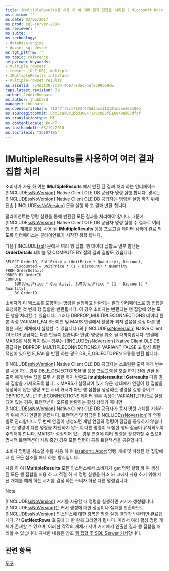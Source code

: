 ```yaml
---
title: IMultipleResults를 사용 하 여 여러 결과 집합을 처리할 | Microsoft Docs
ms.custom: ''
ms.date: 03/06/2017
ms.prod: sql-server-2014
ms.reviewer: ''
ms.suite: ''
ms.technology:
- database-engine
- docset-sql-devref
ms.tgt_pltfrm: ''
ms.topic: reference
helpviewer_keywords:
- multiple rowsets
- rowsets [OLE DB], multiple
- IMultipleResults interface
- multiple-rowset results
ms.assetid: 754d3f30-7d94-4b67-8dac-baf2699ce9c6
caps.latest.revision: 39
author: JennieHubbard
ms.author: jhubbard
manager: jhubbard
ms.openlocfilehash: ff247ff9c17183f435d5acc312121e5ee36e100b
ms.sourcegitcommit: 5dd5cad0c1bbd308471d6c885f516948ad67dfcf
ms.translationtype: MT
ms.contentlocale: ko-KR
ms.lasthandoff: 06/19/2018
ms.locfileid: "36187195"
---
```

# <a name="using-imultipleresults-to-process-multiple-result-sets"></a>IMultipleResults를 사용하여 여러 결과 집합 처리
  소비자가 사용 하 여는 **IMultipleResults** 에서 반환 된 결과 처리 하는 인터페이스 [!INCLUDE[ssNoVersion](../../includes/ssnoversion-md.md)] Native Client OLE DB 공급자 명령 실행 합니다. 경우는 [!INCLUDE[ssNoVersion](../../includes/ssnoversion-md.md)] Native Client OLE DB 공급자는 명령을 실행 하기 위해 전송 [!INCLUDE[ssNoVersion](../../includes/ssnoversion-md.md)] 문을 실행 하 고 결과 반환 합니다.  
  
 클라이언트는 명령 실행을 통해 반환된 모든 결과를 처리해야 합니다. 때문에 [!INCLUDE[ssNoVersion](../../includes/ssnoversion-md.md)] Native Client OLE DB 공급자 명령 실행 수 결과로 여러 행 집합 개체를 생성, 사용 된 **IMultipleResults** 응용 프로그램 데이터 검색이 완료 되도록 인터페이스는 클라이언트가 시작한 왕복 합니다.  
  
 다음 [!INCLUDE[tsql](../../includes/tsql-md.md)] 문에서 여러 행 집합, 행 데이터 집합도 일부 발생는 **OrderDetails** 테이블 및 COMPUTE BY 절의 결과 집합도 있습니다.  
  
```  
SELECT OrderID, FullPrice = (UnitPrice * Quantity), Discount,  
    Discounted = UnitPrice * (1 - Discount) * Quantity  
FROM OrderDetails  
ORDER BY OrderID  
COMPUTE  
    SUM(UnitPrice * Quantity), SUM(UnitPrice * (1 - Discount) * Quantity)  
    BY OrderID  
```  
  
 소비자가 이 텍스트를 포함하는 명령을 실행하고 반환되는 결과 인터페이스로 행 집합을 요청하면 첫 번째 행 집합만 반환됩니다. 이 경우 소비자는 반환되는 행 집합에 있는 모든 행을 처리할 수 있습니다. 그러나 DBPROP_MULTIPLECONNECTIONS 데이터 원본 속성 VARIANT_FALSE 이면 및 MARS 연결에서 활성화 되지 않음을 설정 다른 명령은 세션 개체에서 실행할 수 있습니다 (의 [!INCLUDE[ssNoVersion](../../includes/ssnoversion-md.md)] Native Client OLE DB 공급자는 다른 만들지 않습니다 연결) 명령을 취소 될 때까지입니다. 연결에 MARS를 사용 하지 않는 경우는 [!INCLUDE[ssNoVersion](../../includes/ssnoversion-md.md)] Native Client OLE DB 공급자는 DBPROP_MULTIPLECONNECTIONS가 VARIANT_FALSE 고 활성 트랜잭션이 있으면 E_FAIL을 반환 하는 경우 DB_E_OBJECTOPEN 오류를 반환 합니다.  
  
 [!INCLUDE[ssNoVersion](../../includes/ssnoversion-md.md)] Native Client OLE DB 공급자는 스트림된 출력 매개 변수를 사용 하는 경우 DB_E_OBJECTOPEN 및 응용 프로그램을 호출 하기 전에 반환 된 출력 매개 변수 값을 모두 사용한 하지 반환도 **imultipleresults:: Getresults**  다음 결과 집합을 가져오도록 합니다. MARS가 설정되어 있지 않은 상태에서 연결이 행 집합을 생성하지 않는 명령 또는 서버 커서가 아닌 행 집합을 생성하는 명령을 실행 중이고 DBPROP_MULTIPLECONNECTIONS 데이터 원본 속성이 VARIANT_TRUE로 설정되어 있는 경우, 트랜잭션이 오류를 반환하는 활성 상태가 아니면 [!INCLUDE[ssNoVersion](../../includes/ssnoversion-md.md)] Native Client OLE DB 공급자가 동시 명령 개체를 지원하기 위해 추가 연결을 만듭니다. 트랜잭션 및 잠금은 [!INCLUDE[ssNoVersion](../../includes/ssnoversion-md.md)]가 연결별로 관리합니다. 두 번째 연결이 생성되면 개별 연결의 명령이 잠금을 공유하지 않습니다. 한 명령이 다른 명령을 차단하지 않도록 다른 명령이 요청한 행의 잠금이 유지되도록 주의해야 합니다. MARS가 설정되어 있는 경우 연결에 여러 명령을 활성화할 수 있으며 명시적 트랜잭션이 사용 중인 경우 모든 명령이 공통 트랜잭션을 공유합니다.  
  
 소비자 명령을 취소할 수를 사용 하 여 [issabort:: Abort](../native-client-ole-db-interfaces/issabort-abort-ole-db.md) 명령 개체 및 파생된 행 집합에 대 한 모든 참조를 해제 하는 방식입니다.  
  
 사용 하 여 **IMultipleResults** 모든 인스턴스에서 소비자가 get 명령 실행 하 여 생성 된 모든 행 집합을 허용 하 고 적절 하 게 명령 실행을 취소 하 고에서 사용 하기 위해 세션 개체를 해제 하는 시기를 결정 하는 소비자 허용 다른 명령입니다.  
  
> [!NOTE]  
>  [!INCLUDE[ssNoVersion](../../includes/ssnoversion-md.md)] 커서를 사용할 때 명령을 실행하면 커서가 생성됩니다. [!INCLUDE[ssNoVersion](../../includes/ssnoversion-md.md)]는 커서 생성에 대한 성공이나 실패를 반환하므로 [!INCLUDE[ssNoVersion](../../includes/ssnoversion-md.md)] 인스턴스에 대한 왕복은 명령 실행 결과가 반환되면 완료됩니다. 각 **GetNextRows** 호출에 대 한 왕복 그러면가 됩니다. 따라서 여러 활성 명령 개체가 존재할 수 있으며, 이러한 각각의 개체가 서버 커서에서 인출한 결과 행 집합을 처리할 수 있습니다. 자세한 내용은 참조 [행 집합 및 SQL Server 커서](../native-client-ole-db-rowsets/rowsets-and-sql-server-cursors.md)합니다.  
  
## <a name="see-also"></a>관련 항목  
 [도구](commands.md)  
  
  